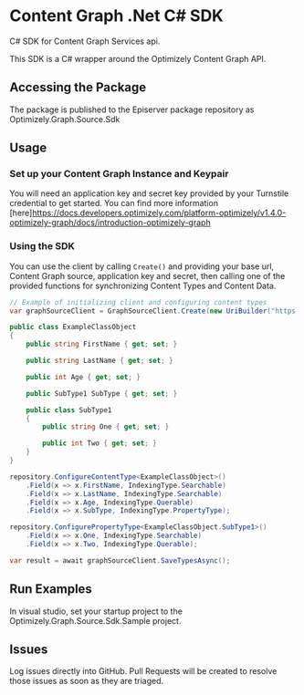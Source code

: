 # Content Graph .Net C# SDK

C# SDK for Content Graph Services api.

This SDK is a C# wrapper around the Optimizely Content Graph API.

## Accessing the Package

The package is published to the Episerver package repository as Optimizely.Graph.Source.Sdk

## Usage
### Set up your Content Graph Instance and Keypair

You will need an application key and secret key provided by your Turnstile credential to get started.
You can find more information [here]https://docs.developers.optimizely.com/platform-optimizely/v1.4.0-optimizely-graph/docs/introduction-optimizely-graph

### Using the SDK

You can use the client by calling `Create()` and providing your base url, Content Graph source, application key and secret, then calling one of the provided functions for synchronizing Content Types and Content Data.

```csharp
// Example of initializing client and configuring content types
var graphSourceClient = GraphSourceClient.Create(new UriBuilder("https://cg.optimizely.com").Uri, "source", "application-key", "secret");

public class ExampleClassObject
{
    public string FirstName { get; set; }

    public string LastName { get; set; }

    public int Age { get; set; }

    public SubType1 SubType { get; set; }

    public class SubType1
    {
        public string One { get; set; }

        public int Two { get; set; }
    }
}

repository.ConfigureContentType<ExampleClassObject>()
    .Field(x => x.FirstName, IndexingType.Searchable)
    .Field(x => x.LastName, IndexingType.Searchable)
    .Field(x => x.Age, IndexingType.Querable)
    .Field(x => x.SubType, IndexingType.PropertyType);

repository.ConfigurePropertyType<ExampleClassObject.SubType1>()
    .Field(x => x.One, IndexingType.Searchable)
    .Field(x => x.Two, IndexingType.Querable);

var result = await graphSourceClient.SaveTypesAsync();
```

## Run Examples

In visual studio, set your startup project to the Optimizely.Graph.Source.Sdk.Sample project.

## Issues

Log issues directly into GitHub. Pull Requests will be created to resolve those issues as soon as they are triaged.
